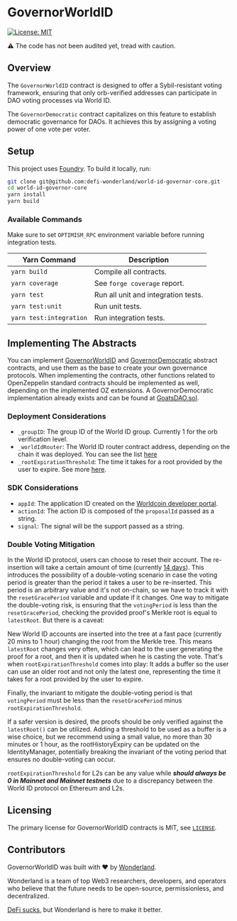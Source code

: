 # GovernorWorldID

[![License: MIT](https://img.shields.io/badge/License-MIT-blue.svg)](https://github.com/defi-wonderland/world-id-governor-core/blob/main/LICENSE)

⚠️ The code has not been audited yet, tread with caution.

## Overview

The `GovernorWorldID` contract is designed to offer a Sybil-resistant voting framework, ensuring that only orb-verified addresses can participate in DAO voting processes via World ID.

The `GovernorDemocratic` contract capitalizes on this feature to establish democratic governance for DAOs. It achieves this by assigning a voting power of one vote per voter.

## Setup

This project uses [Foundry](https://book.getfoundry.sh/). To build it locally, run:

```sh
git clone git@github.com:defi-wonderland/world-id-governor-core.git
cd world-id-governor-core
yarn install
yarn build
```

### Available Commands

Make sure to set `OPTIMISM_RPC` environment variable before running integration tests.

| Yarn Command            | Description                         |
| ----------------------- | ----------------------------------- |
| `yarn build`            | Compile all contracts.              |
| `yarn coverage`         | See `forge coverage` report.        |
| `yarn test`             | Run all unit and integration tests. |
| `yarn test:unit`        | Run unit tests.                     |
| `yarn test:integration` | Run integration tests.              |

## Implementing The Abstracts

You can implement [GovernorWorldID](src/contracts/GovernorWorldID.sol) and [GovernorDemocratic](src/contracts/GovernorDemocratic.sol) abstract contracts, and use them as the base to create your own governance protocols.
When implementing the contracts, other functions related to OpenZeppelin standard contracts should be implemented as well, depending on the implemented OZ extensions.
A GovernorDemocratic implementation already exists and can be found at [GoatsDAO.sol](src/contracts/GoatsDAO.sol).

### Deployment Considerations

- `_groupID`: The group ID of the World ID group. Currently 1 for the orb verification level.
- `_worldIdRouter`: The World ID router contract address, depending on the chain it was deployed. You can see the list [here](https://docs.worldcoin.org/reference/address-book)
- `_rootExpirationThreshold`: The time it takes for a root provided by the user to expire. See more [here](#double-voting-mitigation).

### SDK Considerations

- `appId`: The application ID created on the [Worldcoin developer portal](https://developer.worldcoin.org/).
- `actionId`: The action ID is composed of the `proposalId` passed as a string.
- `signal`: The signal will be the support passed as a string.

### Double Voting Mitigation

In the World ID protocol, users can choose to reset their account. The re-insertion will take a certain amount of time (currently [14 days](https://docs.worldcoin.org/further-reading/world-id-reset)). This introduces the possibility of a double-voting scenario in case the voting period is greater than the period it takes a user to be re-inserted. This period is an arbitrary value and it's not on-chain, so we have to track it with the `resetGracePeriod` variable and update if it changes.
One way to mitigate the double-voting risk, is ensuring that the `votingPeriod` is less than the `resetGracePeriod`, checking the provided proof's Merkle root is equal to `latestRoot`. But there is a caveat:

New World ID accounts are inserted into the tree at a fast pace (currently 20 mins to 1 hour) changing the root from the Merkle tree. This means `latestRoot` changes very often, which can lead to the user generating the proof for a root, and then it is updated when he is casting the vote. That's when `rootExpirationThreshold` comes into play: It adds a buffer so the user can use an older root and not only the latest one, representing the time it takes for a root provided by the user to expire.

Finally, the invariant to mitigate the double-voting period is that `votingPeriod` must be less than the `resetGracePeriod` minus `rootExpirationThreshold`.

If a safer version is desired, the proofs should be only verified against the `latestRoot()` can be utilized.
Adding a threshold to be used as a buffer is a wise choice, but we recommend using a small value, no more than 30 minutes or 1 hour, as the rootHistoryExpiry can be updated on the IdentityManager, potentially breaking the invariant of the voting period that ensures no double-voting can occur.

`rootExpirationThreshold` for L2s can be any value while **_should always be 0 in Mainnet and Mainnet testnets_** due to a discrepancy between the World ID protocol on Ethereum and L2s.

## Licensing

The primary license for GovernorWorldID contracts is MIT, see [`LICENSE`](./LICENSE).

## Contributors

GovernorWorldID was built with ❤️ by [Wonderland](https://defi.sucks).

Wonderland is a team of top Web3 researchers, developers, and operators who believe that the future needs to be open-source, permissionless, and decentralized.

[DeFi sucks](https://defi.sucks), but Wonderland is here to make it better.
